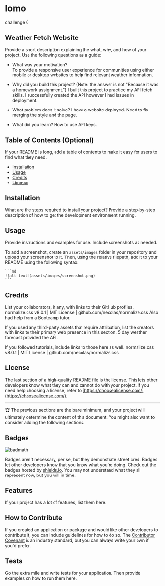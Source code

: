 # lomo
challenge 6


## Weather Fetch Website

Provide a short description explaining the what, why, and how of your project. Use the following questions as a guide:

- What was your motivation?  
To provide a responsive user experience for communities using either mobile or desktop websites to help find relevant weather information.
- Why did you build this project? (Note: the answer is not "Because it was a homework assignment.")
I built this project to practice my API fetch skills. I successfully created the API however I had issues in deployment.
- What problem does it solve?
I have a website deployed. Need to fix merging the style and the page.

- What did you learn?
How to use API keys.


## Table of Contents (Optional)

If your README is long, add a table of contents to make it easy for users to find what they need.

- [Installation](#installation)
- [Usage](#usage)
- [Credits](#credits)
- [License](#license)

## Installation

What are the steps required to install your project? Provide a step-by-step description of how to get the development environment running.

## Usage

Provide instructions and examples for use. Include screenshots as needed.

To add a screenshot, create an `assets/images` folder in your repository and upload your screenshot to it. Then, using the relative filepath, add it to your README using the following syntax:

    ```md
    ![alt text](assets/images/screenshot.png)
    ```

## Credits

List your collaborators, if any, with links to their GitHub profiles.
normalize.css v8.0.1 | MIT License | github.com/necolas/normalize.css
Also had help from a Bootcamp tutor.

If you used any third-party assets that require attribution, list the creators with links to their primary web presence in this section.
5 day weather forecast provided the API.

If you followed tutorials, include links to those here as well.
normalize.css v8.0.1 | MIT License | github.com/necolas/normalize.css

## License

The last section of a high-quality README file is the license. This lets other developers know what they can and cannot do with your project. If you need help choosing a license, refer to [https://choosealicense.com/](https://choosealicense.com/).

---

🏆 The previous sections are the bare minimum, and your project will ultimately determine the content of this document. You might also want to consider adding the following sections.

## Badges

![badmath](https://img.shields.io/github/languages/top/lernantino/badmath)

Badges aren't necessary, per se, but they demonstrate street cred. Badges let other developers know that you know what you're doing. Check out the badges hosted by [shields.io](https://shields.io/). You may not understand what they all represent now, but you will in time.

## Features

If your project has a lot of features, list them here.

## How to Contribute

If you created an application or package and would like other developers to contribute it, you can include guidelines for how to do so. The [Contributor Covenant](https://www.contributor-covenant.org/) is an industry standard, but you can always write your own if you'd prefer.

## Tests

Go the extra mile and write tests for your application. Then provide examples on how to run them here.
